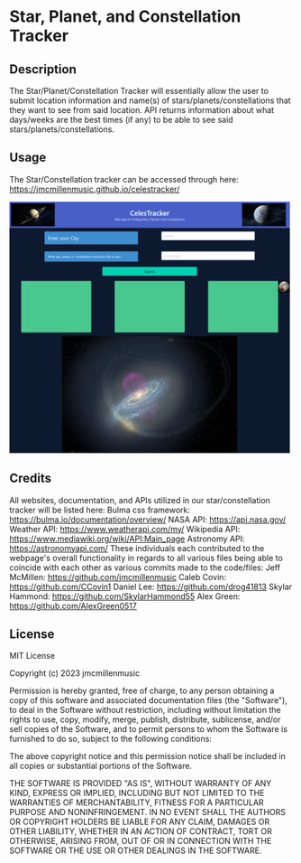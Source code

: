 # Star, Planet, and Constellation Tracker

## Description
The Star/Planet/Constellation Tracker will essentially allow the user to submit location information and name(s) of stars/planets/constellations that they want to see from said location.  API returns information about what days/weeks are the best times (if any) to be able to see said stars/planets/constellations. 
 

## Usage
The Star/Constellation tracker can be accessed through here: 
https://jmcmillenmusic.github.io/celestracker/

![screenshot](screenshot.png)

## Credits
All websites, documentation, and APIs utilized in our star/constellation tracker will be listed here: 
Bulma css framework: https://bulma.io/documentation/overview/
NASA API: https://api.nasa.gov/
Weather API: https://www.weatherapi.com/my/
Wikipedia API: https://www.mediawiki.org/wiki/API:Main_page
Astronomy API: https://astronomyapi.com/
These individuals each contributed to the webpage's overall functionality in regards to all various files being able to coincide with each other as various commits made to the code/files: 
Jeff McMillen: https://github.com/jmcmillenmusic
Caleb Covin: https://github.com/CCovin1
Daniel Lee: https://github.com/drog41813
Skylar Hammond: https://github.com/SkylarHammond55
Alex Green: https://github.com/AlexGreen0517


## License
MIT License

Copyright (c) 2023 jmcmillenmusic

Permission is hereby granted, free of charge, to any person obtaining a copy
of this software and associated documentation files (the "Software"), to deal
in the Software without restriction, including without limitation the rights
to use, copy, modify, merge, publish, distribute, sublicense, and/or sell
copies of the Software, and to permit persons to whom the Software is
furnished to do so, subject to the following conditions:

The above copyright notice and this permission notice shall be included in all
copies or substantial portions of the Software.

THE SOFTWARE IS PROVIDED "AS IS", WITHOUT WARRANTY OF ANY KIND, EXPRESS OR
IMPLIED, INCLUDING BUT NOT LIMITED TO THE WARRANTIES OF MERCHANTABILITY,
FITNESS FOR A PARTICULAR PURPOSE AND NONINFRINGEMENT. IN NO EVENT SHALL THE
AUTHORS OR COPYRIGHT HOLDERS BE LIABLE FOR ANY CLAIM, DAMAGES OR OTHER
LIABILITY, WHETHER IN AN ACTION OF CONTRACT, TORT OR OTHERWISE, ARISING FROM,
OUT OF OR IN CONNECTION WITH THE SOFTWARE OR THE USE OR OTHER DEALINGS IN THE
SOFTWARE.